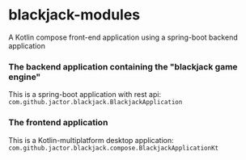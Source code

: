 # blackjack-modules
A Kotlin compose front-end application using a spring-boot backend application

### The backend application containing the "blackjack game engine"

This is a spring-boot application with rest api:
`com.github.jactor.blackjack.BlackjackApplication`

### The frontend application

This is a Kotlin-multiplatform desktop application:
`com.github.jactor.blackjack.compose.BlackjackApplicationKt`
